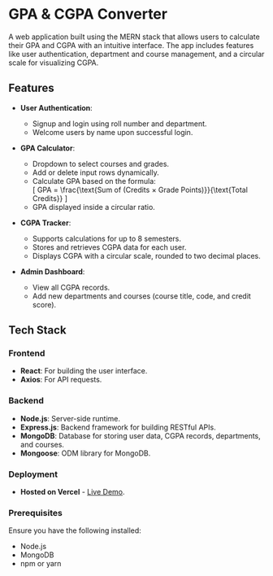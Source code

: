 # GPA & CGPA Converter

A web application built using the MERN stack that allows users to calculate their GPA and CGPA with an intuitive interface. The app includes features like user authentication, department and course management, and a circular scale for visualizing CGPA.

## Features

- **User Authentication**: 
  - Signup and login using roll number and department.
  - Welcome users by name upon successful login.

- **GPA Calculator**:
  - Dropdown to select courses and grades.
  - Add or delete input rows dynamically.
  - Calculate GPA based on the formula:  
    \[
    GPA = \frac{\text{Sum of (Credits × Grade Points)}}{\text{Total Credits}}
    \]
  - GPA displayed inside a circular ratio.

- **CGPA Tracker**:
  - Supports calculations for up to 8 semesters.
  - Stores and retrieves CGPA data for each user.
  - Displays CGPA with a circular scale, rounded to two decimal places.

- **Admin Dashboard**:
  - View all CGPA records.
  - Add new departments and courses (course title, code, and credit score).

## Tech Stack

### Frontend
- **React**: For building the user interface.
- **Axios**: For API requests.

### Backend
- **Node.js**: Server-side runtime.
- **Express.js**: Backend framework for building RESTful APIs.
- **MongoDB**: Database for storing user data, CGPA records, departments, and courses.
- **Mongoose**: ODM library for MongoDB.

### Deployment
- **Hosted on Vercel** - [Live Demo](https://gpa-converter-client.vercel.app/).

### Prerequisites
Ensure you have the following installed:
- Node.js
- MongoDB
- npm or yarn

